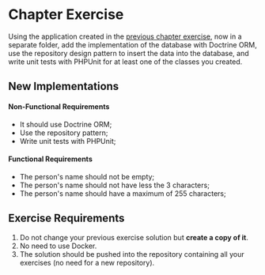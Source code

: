 # Chapter Exercise

Using the application created in the [previous chapter exercise](./../chapter1/README.md), now in a separate folder, add the implementation of the database with Doctrine ORM, use the repository design pattern to insert the data into the database, and write unit tests with PHPUnit for at least one of the classes you created.

## New Implementations

#### Non-Functional Requirements

- It should use Doctrine ORM;
- Use the repository pattern;
- Write unit tests with PHPUnit;

#### Functional Requirements

- The person's name should not be empty;
- The person's name should not have less the 3 characters;
- The person's name should have a maximum of 255 characters;

## Exercise Requirements

1. Do not change your previous exercise solution but **create a copy of it**. 
2. No need to use Docker. 
3. The solution should be pushed into the repository containing all your exercises (no need for a new repository).
